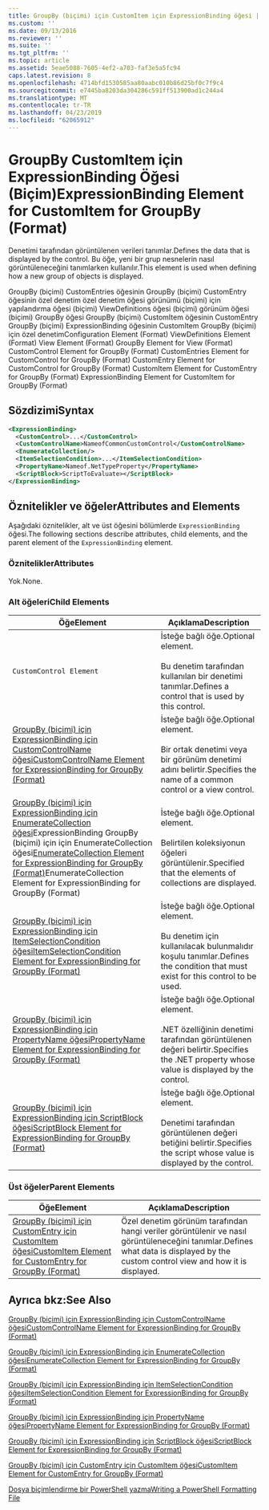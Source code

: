 ```yaml
---
title: GroupBy (biçimi) için CustomItem için ExpressionBinding öğesi | Microsoft Docs
ms.custom: ''
ms.date: 09/13/2016
ms.reviewer: ''
ms.suite: ''
ms.tgt_pltfrm: ''
ms.topic: article
ms.assetid: 5eae5088-7605-4ef2-a703-faf3e5a5fc94
caps.latest.revision: 8
ms.openlocfilehash: 4714bfd1530585aa80aabc010b86d25bf0c7f9c4
ms.sourcegitcommit: e7445ba8203da304286c591ff513900ad1c244a4
ms.translationtype: MT
ms.contentlocale: tr-TR
ms.lasthandoff: 04/23/2019
ms.locfileid: "62065912"
---
```

# <a name="expressionbinding-element-for-customitem-for-groupby-format"></a><span data-ttu-id="1f9eb-102">GroupBy CustomItem için ExpressionBinding Öğesi (Biçim)</span><span class="sxs-lookup"><span data-stu-id="1f9eb-102">ExpressionBinding Element for CustomItem for GroupBy (Format)</span></span>

<span data-ttu-id="1f9eb-103">Denetimi tarafından görüntülenen verileri tanımlar.</span><span class="sxs-lookup"><span data-stu-id="1f9eb-103">Defines the data that is displayed by the control.</span></span> <span data-ttu-id="1f9eb-104">Bu öğe, yeni bir grup nesnelerin nasıl görüntüleneceğini tanımlarken kullanılır.</span><span class="sxs-lookup"><span data-stu-id="1f9eb-104">This element is used when defining how a new group of objects is displayed.</span></span>

<span data-ttu-id="1f9eb-105">GroupBy (biçimi) CustomEntries öğesinin GroupBy (biçimi) CustomEntry öğesinin özel denetim özel denetim öğesi görünümü (biçimi) için yapılandırma öğesi (biçimi) ViewDefinitions öğesi (biçimi) görünüm öğesi (biçimi) GroupBy öğesi GroupBy (biçimi) CustomItem öğesinin CustomEntry GroupBy (biçimi) ExpressionBinding öğesinin CustomItem GroupBy (biçimi) için özel denetim</span><span class="sxs-lookup"><span data-stu-id="1f9eb-105">Configuration Element (Format) ViewDefinitions Element (Format) View Element (Format) GroupBy Element for View (Format) CustomControl Element for GroupBy (Format) CustomEntries Element for CustomControl for GroupBy (Format) CustomEntry Element for CustomControl for GroupBy (Format) CustomItem Element for CustomEntry for GroupBy (Format) ExpressionBinding Element for CustomItem for GroupBy (Format)</span></span>

## <a name="syntax"></a><span data-ttu-id="1f9eb-106">Sözdizimi</span><span class="sxs-lookup"><span data-stu-id="1f9eb-106">Syntax</span></span>

```xml
<ExpressionBinding>
  <CustomControl>...</CustomControl>
  <CustomControlName>NameofCommonCustomControl</CustomControlName>
  <EnumerateCollection/>
  <ItemSelectionCondition>...</ItemSelectionCondition>
  <PropertyName>Nameof.NetTypeProperty</PropertyName>
  <ScriptBlock>ScriptToEvaluate></ScriptBlock>
</ExpressionBinding>
```

## <a name="attributes-and-elements"></a><span data-ttu-id="1f9eb-107">Öznitelikler ve öğeler</span><span class="sxs-lookup"><span data-stu-id="1f9eb-107">Attributes and Elements</span></span>

<span data-ttu-id="1f9eb-108">Aşağıdaki öznitelikler, alt ve üst öğesini bölümlerde `ExpressionBinding` öğesi.</span><span class="sxs-lookup"><span data-stu-id="1f9eb-108">The following sections describe attributes, child elements, and the parent element of the `ExpressionBinding` element.</span></span>

### <a name="attributes"></a><span data-ttu-id="1f9eb-109">Öznitelikler</span><span class="sxs-lookup"><span data-stu-id="1f9eb-109">Attributes</span></span>

<span data-ttu-id="1f9eb-110">Yok.</span><span class="sxs-lookup"><span data-stu-id="1f9eb-110">None.</span></span>

### <a name="child-elements"></a><span data-ttu-id="1f9eb-111">Alt öğeleri</span><span class="sxs-lookup"><span data-stu-id="1f9eb-111">Child Elements</span></span>

|<span data-ttu-id="1f9eb-112">Öğe</span><span class="sxs-lookup"><span data-stu-id="1f9eb-112">Element</span></span>|<span data-ttu-id="1f9eb-113">Açıklama</span><span class="sxs-lookup"><span data-stu-id="1f9eb-113">Description</span></span>|
|-------------|-----------------|
|`CustomControl Element`|<span data-ttu-id="1f9eb-114">İsteğe bağlı öğe.</span><span class="sxs-lookup"><span data-stu-id="1f9eb-114">Optional element.</span></span><br /><br /> <span data-ttu-id="1f9eb-115">Bu denetim tarafından kullanılan bir denetimi tanımlar.</span><span class="sxs-lookup"><span data-stu-id="1f9eb-115">Defines a control that is used by this control.</span></span>|
|[<span data-ttu-id="1f9eb-116">GroupBy (biçimi) için ExpressionBinding için CustomControlName öğesi</span><span class="sxs-lookup"><span data-stu-id="1f9eb-116">CustomControlName Element for ExpressionBinding for GroupBy (Format)</span></span>](./customcontrolname-element-for-expressionbinding-for-groupby-format.md)|<span data-ttu-id="1f9eb-117">İsteğe bağlı öğe.</span><span class="sxs-lookup"><span data-stu-id="1f9eb-117">Optional element.</span></span><br /><br /> <span data-ttu-id="1f9eb-118">Bir ortak denetimi veya bir görünüm denetimi adını belirtir.</span><span class="sxs-lookup"><span data-stu-id="1f9eb-118">Specifies the name of a common control or a view control.</span></span>|
|<span data-ttu-id="1f9eb-119">[GroupBy (biçimi) için ExpressionBinding için EnumerateCollection öğesi](./enumeratecollection-element-for-expressionbinding-for-groupby-format.md)ExpressionBinding GroupBy (biçimi) için için EnumerateCollection öğesi</span><span class="sxs-lookup"><span data-stu-id="1f9eb-119">[EnumerateCollection Element for ExpressionBinding for GroupBy (Format)](./enumeratecollection-element-for-expressionbinding-for-groupby-format.md)EnumerateCollection Element for ExpressionBinding for GroupBy (Format)</span></span>|<span data-ttu-id="1f9eb-120">İsteğe bağlı öğe.</span><span class="sxs-lookup"><span data-stu-id="1f9eb-120">Optional element.</span></span><br /><br /> <span data-ttu-id="1f9eb-121">Belirtilen koleksiyonun öğeleri görüntülenir.</span><span class="sxs-lookup"><span data-stu-id="1f9eb-121">Specified that the elements of collections are displayed.</span></span>|
|[<span data-ttu-id="1f9eb-122">GroupBy (biçimi) için ExpressionBinding için ItemSelectionCondition öğesi</span><span class="sxs-lookup"><span data-stu-id="1f9eb-122">ItemSelectionCondition Element for ExpressionBinding for GroupBy (Format)</span></span>](./itemselectioncondition-element-for-expressionbinding-for-groupby-format.md)|<span data-ttu-id="1f9eb-123">İsteğe bağlı öğe.</span><span class="sxs-lookup"><span data-stu-id="1f9eb-123">Optional element.</span></span><br /><br /> <span data-ttu-id="1f9eb-124">Bu denetim için kullanılacak bulunmalıdır koşulu tanımlar.</span><span class="sxs-lookup"><span data-stu-id="1f9eb-124">Defines the condition that must exist for this control to be used.</span></span>|
|[<span data-ttu-id="1f9eb-125">GroupBy (biçimi) için ExpressionBinding için PropertyName öğesi</span><span class="sxs-lookup"><span data-stu-id="1f9eb-125">PropertyName Element for ExpressionBinding for GroupBy (Format)</span></span>](./propertyname-element-for-expressionbinding-for-groupby-format.md)|<span data-ttu-id="1f9eb-126">İsteğe bağlı öğe.</span><span class="sxs-lookup"><span data-stu-id="1f9eb-126">Optional element.</span></span><br /><br /> <span data-ttu-id="1f9eb-127">.NET özelliğinin denetimi tarafından görüntülenen değeri belirtir.</span><span class="sxs-lookup"><span data-stu-id="1f9eb-127">Specifies the .NET property whose value is displayed by the control.</span></span>|
|[<span data-ttu-id="1f9eb-128">GroupBy (biçimi) için ExpressionBinding için ScriptBlock öğesi</span><span class="sxs-lookup"><span data-stu-id="1f9eb-128">ScriptBlock Element for ExpressionBinding for GroupBy (Format)</span></span>](./scriptblock-element-for-expressionbinding-for-groupby-format.md)|<span data-ttu-id="1f9eb-129">İsteğe bağlı öğe.</span><span class="sxs-lookup"><span data-stu-id="1f9eb-129">Optional element.</span></span><br /><br /> <span data-ttu-id="1f9eb-130">Denetimi tarafından görüntülenen değeri betiğini belirtir.</span><span class="sxs-lookup"><span data-stu-id="1f9eb-130">Specifies the script whose value is displayed by the control.</span></span>|

### <a name="parent-elements"></a><span data-ttu-id="1f9eb-131">Üst öğeler</span><span class="sxs-lookup"><span data-stu-id="1f9eb-131">Parent Elements</span></span>

|<span data-ttu-id="1f9eb-132">Öğe</span><span class="sxs-lookup"><span data-stu-id="1f9eb-132">Element</span></span>|<span data-ttu-id="1f9eb-133">Açıklama</span><span class="sxs-lookup"><span data-stu-id="1f9eb-133">Description</span></span>|
|-------------|-----------------|
|[<span data-ttu-id="1f9eb-134">GroupBy (biçimi) için CustomEntry için CustomItem öğesi</span><span class="sxs-lookup"><span data-stu-id="1f9eb-134">CustomItem Element for CustomEntry for GroupBy (Format)</span></span>](./customitem-element-for-customentry-for-groupby-format.md)|<span data-ttu-id="1f9eb-135">Özel denetim görünüm tarafından hangi veriler görüntülenir ve nasıl görüntüleneceğini tanımlar.</span><span class="sxs-lookup"><span data-stu-id="1f9eb-135">Defines what data is displayed by the custom control view and how it is displayed.</span></span>|

## <a name="see-also"></a><span data-ttu-id="1f9eb-136">Ayrıca bkz:</span><span class="sxs-lookup"><span data-stu-id="1f9eb-136">See Also</span></span>

[<span data-ttu-id="1f9eb-137">GroupBy (biçimi) için ExpressionBinding için CustomControlName öğesi</span><span class="sxs-lookup"><span data-stu-id="1f9eb-137">CustomControlName Element for ExpressionBinding for GroupBy (Format)</span></span>](./customcontrolname-element-for-expressionbinding-for-groupby-format.md)

[<span data-ttu-id="1f9eb-138">GroupBy (biçimi) için ExpressionBinding için EnumerateCollection öğesi</span><span class="sxs-lookup"><span data-stu-id="1f9eb-138">EnumerateCollection Element for ExpressionBinding for GroupBy (Format)</span></span>](./enumeratecollection-element-for-expressionbinding-for-groupby-format.md)

[<span data-ttu-id="1f9eb-139">GroupBy (biçimi) için ExpressionBinding için ItemSelectionCondition öğesi</span><span class="sxs-lookup"><span data-stu-id="1f9eb-139">ItemSelectionCondition Element for ExpressionBinding for GroupBy (Format)</span></span>](./itemselectioncondition-element-for-expressionbinding-for-groupby-format.md)

[<span data-ttu-id="1f9eb-140">GroupBy (biçimi) için ExpressionBinding için PropertyName öğesi</span><span class="sxs-lookup"><span data-stu-id="1f9eb-140">PropertyName Element for ExpressionBinding for GroupBy (Format)</span></span>](./propertyname-element-for-expressionbinding-for-groupby-format.md)

[<span data-ttu-id="1f9eb-141">GroupBy (biçimi) için ExpressionBinding için ScriptBlock öğesi</span><span class="sxs-lookup"><span data-stu-id="1f9eb-141">ScriptBlock Element for ExpressionBinding for GroupBy (Format)</span></span>](./scriptblock-element-for-expressionbinding-for-groupby-format.md)

[<span data-ttu-id="1f9eb-142">GroupBy (biçimi) için CustomEntry için CustomItem öğesi</span><span class="sxs-lookup"><span data-stu-id="1f9eb-142">CustomItem Element for CustomEntry for GroupBy (Format)</span></span>](./customitem-element-for-customentry-for-groupby-format.md)

[<span data-ttu-id="1f9eb-143">Dosya biçimlendirme bir PowerShell yazma</span><span class="sxs-lookup"><span data-stu-id="1f9eb-143">Writing a PowerShell Formatting File</span></span>](./writing-a-powershell-formatting-file.md)
